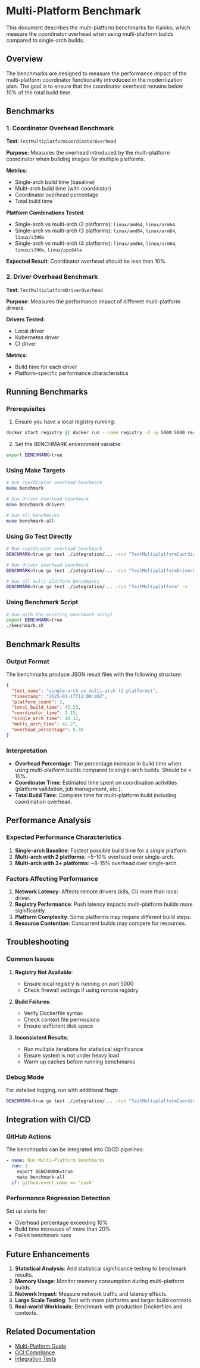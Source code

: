 # Multi-Platform Benchmark

This document describes the multi-platform benchmarks for Kaniko, which measure the coordinator overhead when using multi-platform builds compared to single-arch builds.

## Overview

The benchmarks are designed to measure the performance impact of the multi-platform coordinator functionality introduced in the modernization plan. The goal is to ensure that the coordinator overhead remains below 10% of the total build time.

## Benchmarks

### 1. Coordinator Overhead Benchmark

**Test**: `TestMultiplatformCoordinatorOverhead`

**Purpose**: Measures the overhead introduced by the multi-platform coordinator when building images for multiple platforms.

**Metrics**:
- Single-arch build time (baseline)
- Multi-arch build time (with coordinator)
- Coordinator overhead percentage
- Total build time

**Platform Combinations Tested**:
- Single-arch vs multi-arch (2 platforms): `linux/amd64`, `linux/arm64`
- Single-arch vs multi-arch (3 platforms): `linux/amd64`, `linux/arm64`, `linux/s390x`
- Single-arch vs multi-arch (4 platforms): `linux/amd64`, `linux/arm64`, `linux/s390x`, `linux/ppc64le`

**Expected Result**: Coordinator overhead should be less than 10%.

### 2. Driver Overhead Benchmark

**Test**: `TestMultiplatformDriverOverhead`

**Purpose**: Measures the performance impact of different multi-platform drivers.

**Drivers Tested**:
- Local driver
- Kubernetes driver
- CI driver

**Metrics**:
- Build time for each driver
- Platform-specific performance characteristics

## Running Benchmarks

### Prerequisites

1. Ensure you have a local registry running:
```bash
docker start registry || docker run --name registry -d -p 5000:5000 registry:2
```

2. Set the BENCHMARK environment variable:
```bash
export BENCHMARK=true
```

### Using Make Targets

```bash
# Run coordinator overhead benchmark
make benchmark

# Run driver overhead benchmark
make benchmark-drivers

# Run all benchmarks
make benchmark-all
```

### Using Go Test Directly

```bash
# Run coordinator overhead benchmark
BENCHMARK=true go test ./integration/... -run "TestMultiplatformCoordinatorOverhead" -v

# Run driver overhead benchmark
BENCHMARK=true go test ./integration/... -run "TestMultiplatformDriverOverhead" -v

# Run all multi-platform benchmarks
BENCHMARK=true go test ./integration/... -run "TestMultiplatform" -v
```

### Using Benchmark Script

```bash
# Run with the existing benchmark script
export BENCHMARK=true
./benchmark.sh
```

## Benchmark Results

### Output Format

The benchmarks produce JSON result files with the following structure:

```json
{
  "test_name": "single-arch vs multi-arch (2 platforms)",
  "timestamp": "2025-01-17T12:00:00Z",
  "platform_count": 2,
  "total_build_time": 45.23,
  "coordinator_time": 2.15,
  "single_arch_time": 40.12,
  "multi_arch_time": 42.27,
  "overhead_percentage": 5.35
}
```

### Interpretation

- **Overhead Percentage**: The percentage increase in build time when using multi-platform builds compared to single-arch builds. Should be < 10%.
- **Coordinator Time**: Estimated time spent on coordination activities (platform validation, job management, etc.).
- **Total Build Time**: Complete time for multi-platform build including coordination overhead.

## Performance Analysis

### Expected Performance Characteristics

1. **Single-arch Baseline**: Fastest possible build time for a single platform.
2. **Multi-arch with 2 platforms**: ~5-10% overhead over single-arch.
3. **Multi-arch with 3+ platforms**: ~8-15% overhead over single-arch.

### Factors Affecting Performance

1. **Network Latency**: Affects remote drivers (k8s, CI) more than local driver.
2. **Registry Performance**: Push latency impacts multi-platform builds more significantly.
3. **Platform Complexity**: Some platforms may require different build steps.
4. **Resource Contention**: Concurrent builds may compete for resources.

## Troubleshooting

### Common Issues

1. **Registry Not Available**:
   - Ensure local registry is running on port 5000
   - Check firewall settings if using remote registry

2. **Build Failures**:
   - Verify Dockerfile syntax
   - Check context file permissions
   - Ensure sufficient disk space

3. **Inconsistent Results**:
   - Run multiple iterations for statistical significance
   - Ensure system is not under heavy load
   - Warm up caches before running benchmarks

### Debug Mode

For detailed logging, run with additional flags:
```bash
BENCHMARK=true go test ./integration/... -run "TestMultiplatformCoordinatorOverhead" -v -args --debug
```

## Integration with CI/CD

### GitHub Actions

The benchmarks can be integrated into CI/CD pipelines:

```yaml
- name: Run Multi-Platform Benchmarks
  run: |
    export BENCHMARK=true
    make benchmark-all
  if: github.event_name == 'push'
```

### Performance Regression Detection

Set up alerts for:
- Overhead percentage exceeding 10%
- Build time increases of more than 20%
- Failed benchmark runs

## Future Enhancements

1. **Statistical Analysis**: Add statistical significance testing to benchmark results.
2. **Memory Usage**: Monitor memory consumption during multi-platform builds.
3. **Network Impact**: Measure network traffic and latency effects.
4. **Large Scale Testing**: Test with more platforms and larger build contexts.
5. **Real-world Workloads**: Benchmark with production Dockerfiles and contexts.

## Related Documentation

- [Multi-Platform Guide](multi-arch-guide.md)
- [OCI Compliance](oci-compliance.md)
- [Integration Tests](../integration/README.md)